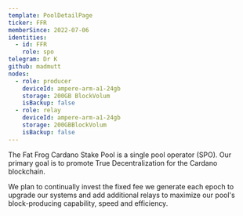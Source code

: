 ```yaml
---
template: PoolDetailPage
ticker: FFR
memberSince: 2022-07-06
identities:
  - id: FFR
    role: spo
telegram: Dr K
github: madmutt
nodes:
  - role: producer
    deviceId: ampere-arm-a1-24gb
    storage: 200GB BlockVolum
    isBackup: false
  - role: relay
    deviceId: ampere-arm-a1-24gb
    storage: 200GBBlockVolum
    isBackup: false
---
```


The Fat Frog Cardano Stake Pool is a single pool operator (SPO). Our primary goal is to promote True Decentralization for the Cardano blockchain.

We plan to continually invest the fixed fee we generate each epoch to upgrade our systems and add additional relays to maximize our pool's block-producing capability, speed and efficiency.
